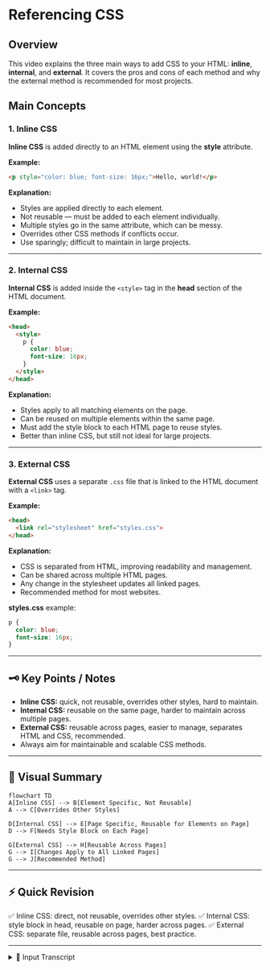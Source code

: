 # Referencing CSS

## Overview

This video explains the three main ways to add CSS to your HTML: **inline**, **internal**, and **external**. It covers the pros and cons of each method and why the external method is recommended for most projects.

## Main Concepts

### 1. Inline CSS

**Inline CSS** is added directly to an HTML element using the **style** attribute.

**Example:**

```html
<p style="color: blue; font-size: 16px;">Hello, world!</p>
```

**Explanation:**

* Styles are applied directly to each element.
* Not reusable — must be added to each element individually.
* Multiple styles go in the same attribute, which can be messy.
* Overrides other CSS methods if conflicts occur.
* Use sparingly; difficult to maintain in large projects.

---

### 2. Internal CSS

**Internal CSS** is added inside the `<style>` tag in the **head** section of the HTML document.

**Example:**

```html
<head>
  <style>
    p {
      color: blue;
      font-size: 16px;
    }
  </style>
</head>
```

**Explanation:**

* Styles apply to all matching elements on the page.
* Can be reused on multiple elements within the same page.
* Must add the style block to each HTML page to reuse styles.
* Better than inline CSS, but still not ideal for large projects.

---

### 3. External CSS

**External CSS** uses a separate `.css` file that is linked to the HTML document with a `<link>` tag.

**Example:**

```html
<head>
  <link rel="stylesheet" href="styles.css">
</head>
```

**Explanation:**

* CSS is separated from HTML, improving readability and management.
* Can be shared across multiple HTML pages.
* Any change in the stylesheet updates all linked pages.
* Recommended method for most websites.

**styles.css** example:

```css
p {
  color: blue;
  font-size: 16px;
}
```

---

## 🗝️ Key Points / Notes

* **Inline CSS:** quick, not reusable, overrides other styles, hard to maintain.
* **Internal CSS:** reusable on the same page, harder to maintain across multiple pages.
* **External CSS:** reusable across pages, easier to manage, separates HTML and CSS, recommended.
* Always aim for maintainable and scalable CSS methods.

---

## 🧩 Visual Summary

```mermaid
flowchart TD
A[Inline CSS] --> B[Element Specific, Not Reusable]
A --> C[Overrides Other Styles]

D[Internal CSS] --> E[Page Specific, Reusable for Elements on Page]
D --> F[Needs Style Block on Each Page]

G[External CSS] --> H[Reusable Across Pages]
G --> I[Changes Apply to All Linked Pages]
G --> J[Recommended Method]
```

---

## ⚡ Quick Revision

✅ Inline CSS: direct, not reusable, overrides other styles.
✅ Internal CSS: style block in head, reusable on page, harder across pages.
✅ External CSS: separate file, reusable across pages, best practice.

---

<details>
<summary>🧩 Input Transcript</summary>

[Referencing CSS

* [Instructor] Before we get into writing CSS, let's discuss three ways to add CSS to the HTML: inline, internal, and external. The inline method uses a style attribute added to the opening HTML tag. The CSS style rules are added as the value of the attribute. Since the styles are applied directly to each element, they are not reusable. Each style declaration must be added to each element, even if it's the same style. Also, multiple styles must be added to the same style attribute which can make it difficult to read and manage. Inline styles will override other CSS style rules added by other methods, potentially leading to conflicts. They should be used sparingly if at all since this method is not flexible and can be difficult to maintain. With the internal method, the CSS is added to the head section of the HTML document. All the CSS style rules are enclosed between style tags. CSS selectors can then be used to apply styles to all the matched elements instead of each element individually. In this example, p is the selector and will apply the style to all paragraph elements. To apply the same style to multiple HTML pages, the style block must be added to each page. So while this method is more flexible than inline CSS, it has its drawbacks too. Most websites require much more CSS than in the example, so this method can also become hard to maintain. The third option is the external method, which is the recommended option. This involves using a separate file for the CSS which is referenced in the HTML file using the link tag. This is a void HTML element so it doesn't need a closing tag. It's also included in the head section of the document. To link to the CSS file, include the rel attribute with the value of stylesheet, and the href attribute value is the path to the CSS file. An external stylesheet can be shared among multiple HTML files in the project by linking to the same CSS file. Any changes made to the stylesheet will be applied to all the HTML pages it's linked to. Of the three methods, using an external stylesheet is recommended because it separates the CSS from the HTML. It can be reused and it's easier to manage. As we move through this course, you'll see that there are often different ways to accomplish the same thing. I'll be sure to go over best practices to help you decide which option works best for each scenario.]

</details>
